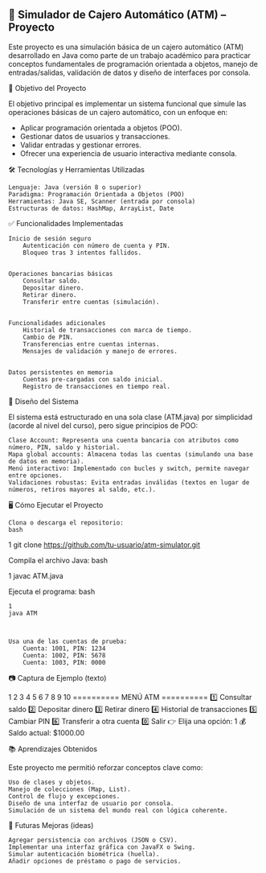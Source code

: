 🏦 Simulador de Cajero Automático (ATM) – Proyecto
--------------------------------------------------
Este proyecto es una simulación básica de un cajero automático (ATM) desarrollado en Java como parte de un trabajo académico para practicar conceptos fundamentales de programación orientada a objetos, manejo de entradas/salidas, validación de datos y diseño de interfaces por consola. 
 
🎯 Objetivo del Proyecto 

El objetivo principal es implementar un sistema funcional que simule las operaciones básicas de un cajero automático, con un enfoque en: 

*    Aplicar programación orientada a objetos (POO).
*    Gestionar datos de usuarios y transacciones.
*    Validar entradas y gestionar errores.
*    Ofrecer una experiencia de usuario interactiva mediante consola.


     

 
🛠️ Tecnologías y Herramientas Utilizadas 

    Lenguaje: Java (versión 8 o superior)
    Paradigma: Programación Orientada a Objetos (POO)
    Herramientas: Java SE, Scanner (entrada por consola)
    Estructuras de datos: HashMap, ArrayList, Date
     

 
✅ Funcionalidades Implementadas 

    Inicio de sesión seguro 
        Autenticación con número de cuenta y PIN.
        Bloqueo tras 3 intentos fallidos.
         

    Operaciones bancarias básicas 
        Consultar saldo.
        Depositar dinero.
        Retirar dinero.
        Transferir entre cuentas (simulación).
         

    Funcionalidades adicionales 
        Historial de transacciones con marca de tiempo.
        Cambio de PIN.
        Transferencias entre cuentas internas.
        Mensajes de validación y manejo de errores.
         

    Datos persistentes en memoria 
        Cuentas pre-cargadas con saldo inicial.
        Registro de transacciones en tiempo real.
         
     

 
🧱 Diseño del Sistema 

El sistema está estructurado en una sola clase (ATM.java) por simplicidad (acorde al nivel del curso), pero sigue principios de POO: 

    Clase Account: Representa una cuenta bancaria con atributos como número, PIN, saldo y historial.
    Mapa global accounts: Almacena todas las cuentas (simulando una base de datos en memoria).
    Menú interactivo: Implementado con bucles y switch, permite navegar entre opciones.
    Validaciones robustas: Evita entradas inválidas (textos en lugar de números, retiros mayores al saldo, etc.).
     

 
🖥️ Cómo Ejecutar el Proyecto 

    Clona o descarga el repositorio: 
    bash
     

 
1
git clone https://github.com/tu-usuario/atm-simulator.git
 
 

Compila el archivo Java: 
bash
 
 
1
javac ATM.java
 
 

Ejecuta el programa: 
bash
 

     
    1
    java ATM
     
     

    Usa una de las cuentas de prueba: 
        Cuenta: 1001, PIN: 1234
        Cuenta: 1002, PIN: 5678
        Cuenta: 1003, PIN: 0000
         
     

 
📷 Captura de Ejemplo (texto) 
 
 
1
2
3
4
5
6
7
8
9
10
========== MENÚ ATM ==========
1️⃣  Consultar saldo
2️⃣  Depositar dinero
3️⃣  Retirar dinero
4️⃣  Historial de transacciones
5️⃣  Cambiar PIN
6️⃣  Transferir a otra cuenta
0️⃣  Salir
👉 Elija una opción: 1
💰 Saldo actual: $1000.00
 
 
 
📚 Aprendizajes Obtenidos 

Este proyecto me permitió reforzar conceptos clave como: 

    Uso de clases y objetos.
    Manejo de colecciones (Map, List).
    Control de flujo y excepciones.
    Diseño de una interfaz de usuario por consola.
    Simulación de un sistema del mundo real con lógica coherente.
     

 
🚀 Futuras Mejoras (ideas) 

    Agregar persistencia con archivos (JSON o CSV).
    Implementar una interfaz gráfica con JavaFX o Swing.
    Simular autenticación biométrica (huella).
    Añadir opciones de préstamo o pago de servicios.
     

 
